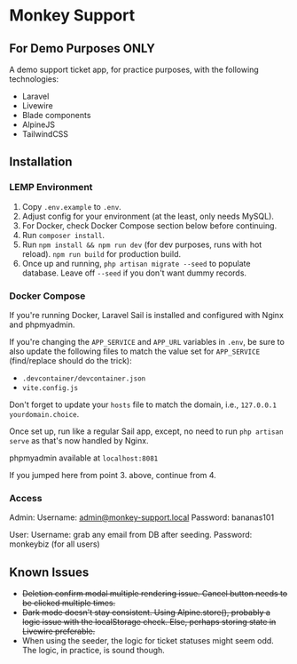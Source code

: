 # Monkey Support

## For Demo Purposes ONLY

A demo support ticket app, for practice purposes, with the following technologies:

- Laravel
- Livewire
- Blade components
- AlpineJS
- TailwindCSS

## Installation

### **LEMP Environment**

1. Copy `.env.example` to `.env`.
2. Adjust config for your environment (at the least, only needs MySQL).
3. For Docker, check Docker Compose section below before continuing.
4. Run `composer install`.
5. Run `npm install && npm run dev` (for dev purposes, runs with hot reload). `npm run build` for production build.
6. Once up and running, `php artisan migrate --seed` to populate database. Leave off `--seed` if you don't want dummy records.

### **Docker Compose**

If you're running Docker, Laravel Sail is installed and configured with Nginx and phpmyadmin.

If you're changing the `APP_SERVICE` and `APP_URL` variables in `.env`, be sure to also update the following files to match the value set for `APP_SERVICE` (find/replace should do the trick):

- `.devcontainer/devcontainer.json`
- `vite.config.js`

Don't forget to update your `hosts` file to match the domain, i.e., `127.0.0.1 yourdomain.choice`.

Once set up, run like a regular Sail app, except, no need to run `php artisan serve` as that's now handled by Nginx.

phpmyadmin available at `localhost:8081`

If you jumped here from point 3. above, continue from 4.

### **Access**

Admin:
Username: admin@monkey-support.local
Password: bananas101

User:
Username: grab any email from DB after seeding.
Password: monkeybiz (for all users)

## Known Issues

- ~~Deletion confirm modal multiple rendering issue. Cancel button needs to be clicked multiple times.~~
- ~~Dark mode doesn't stay consistent. Using Alpine.store(), probably a logic issue with the localStorage check. Else, perhaps storing state in Livewire preferable.~~
- When using the seeder, the logic for ticket statuses might seem odd. The logic, in practice, is sound though.
